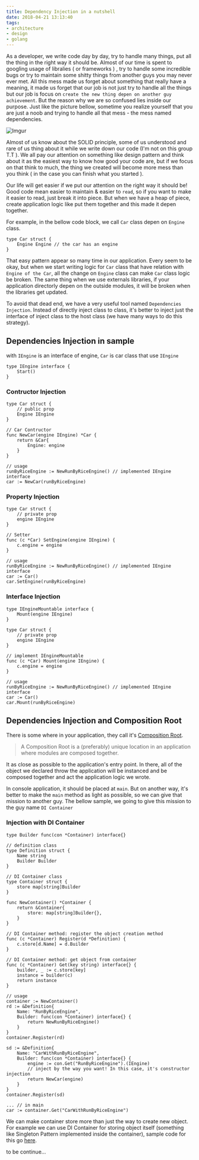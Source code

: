 ```yaml
---
title: Dependency Injection in a nutshell
date: 2018-04-21 13:13:40
tags:
- architecture
- design
- golang
---
```


As a developer, we write code day by day, try to handle many things, put all the thing in the right way it should be. Almost of our time is spent to googling usage of libralies ( or frameworks ) , try to handle some incredible bugs or try to maintain some shitty things from another guys you may never ever met. All this mess made us forget about something that really have a meaning, it made us forget that our job is not just try to handle all the things but our job is focus on `create the new thing depen on another guy achievement`. But the reason why we are so confused lies inside our purpose. Just like the picture bellow, sometime you realize yourself that you are just a noob and trying to handle all that mess - the mess named dependencies.

<!-- more -->

![Imgur](https://i.imgur.com/U1ahhBd.jpg)

Almost of us know about the SOLID principle, some of us understood and rare of us thing about it while we write down our code (I'm not on this group T.T ). We all pay our attention on something like design pattern and think about it as the easiest way to know how good your code are, but if we focus on that think to much, the thing we created will become more mess than you think ( in the case you can finish what you started ).

Our life will get easier if we put our attention on the right way it should be! Good code mean easier to maintain & easier to `read`, so if you want to make it easier to read, just break it into piece. But when we have a heap of piece, create application logic like put them together and this made it depen together.

For example, in the bellow code block, we call `Car` class depen on `Engine` class.

```golang
type Car struct {
    Engine Engine // the car has an engine
}
```

That easy pattern appear so many time in our application. Every seem to be okay, but when we start writing logic for `Car` class that have relation with `Engine of the Car`, all the change on `Engine` class can make `Car` class logic be broken. The same thing when we use externals libraries, if your application directorly depen on the outside modules, it will be broken when the libraries get updated.

To avoid that dead end, we have a very useful tool named `Dependencies Injection`. Instead of directly inject class to class, it's better to inject just the interface of inject class to the host class (we have many ways to do this strategy).

## Dependencies Injection in sample

with `IEngine` is an interface of engine, `Car` is car class that use `IEngine`

```golang
type IEngine interface {
    Start()
}
```

### Contructor Injection

```golang
type Car struct {
    // public prop
    Engine IEngine
}

// Car Contructor
func NewCar(engine IEngine) *Car {
    return &Car{
        Engine: engine
    }
}

// usage
runByRiceEngine := NewRunByRiceEngine() // implemented IEngine interface
car := NewCar(runByRiceEngine)
```

### Property Injection

```golang
type Car struct {
    // private prop
    engine IEngine
}

// Setter
func (c *Car) SetEngine(engine IEngine) {
    c.engine = engine
}

// usage
runByRiceEngine := NewRunByRiceEngine() // implemented IEngine interface
car := Car()
car.SetEngine(runByRiceEngine)
```

### Interface Injection

```golang
type IEngineMountable interface {
    Mount(engine IEngine)
}

type Car struct {
    // private prop
    engine IEngine
}

// implement IEngineMountable
func (c *Car) Mount(engine IEngine) {
    c.engine = engine
}

// usage
runByRiceEngine := NewRunByRiceEngine() // implemented IEngine interface
car := Car()
car.Mount(runByRiceEngine)
```

## Dependencies Injection and Composition Root

There is some where in your application, they call it's [Composition Root](http://blog.ploeh.dk/2011/07/28/CompositionRoot/). 

> A Composition Root is a (preferably) unique location in an application where modules are composed together.

It as close as possible to the application's entry point. In there, all of the object we declared throw the application will be instanced and be composed together and act the application logic we wrote.

In console application, it should be placed at `main`. But on another way, it's better to make the `main` method as light as possible, so we can give that mission to another guy. The bellow sample, we going to give this mission to the guy name `DI Container`

### Injection with DI Container

```golang
type Builder func(con *Container) interface{}

// definition class
type Definition struct {
    Name string
    Builder Builder
}

// DI Container class
type Container struct {
    store map[string]Builder
}

func NewContainer() *Container {
    return &Container{
        store: map[string]Builder{},
    }
}

// DI Container method: register the object creation method
func (c *Container) Register(d *Definition) {
    c.store[d.Name] = d.Builder
}

// DI Container method: get object from container
func (c *Container) Get(key string) interface{} {
    builder, _ := c.store[key]
    instance = builder(c)
    return instance
}

// usage
container := NewContainer()
rd := &Definition{
    Name: "RunByRiceEngine",
    Builder: func(con *Container) interface{} {
        return NewRunByRiceEngine()
    }
}
container.Register(rd)

sd := &Definition{
    Name: "CarWithRunByRiceEngine",
    Builder: func(con *Container) interface{} {
        engine := con.Get("RunByRiceEngine").(IEngine)
        // inject by the way you want! In this case, it's constructor injection
        return NewCar(engine)
    }
}
container.Register(sd)

... // in main
car := container.Get("CarWithRunByRiceEngine")
```

We can make container store more than just the way to create new object. For example we can use DI Container for storing object itself (something like Singleton Pattern implemented inside the container), sample code for this go [here](https://gist.github.com/khanhtc1202/88411fb3e33f7dd4c5e0b11618b87016).

to be continue...
